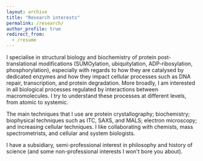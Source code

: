 ```yaml
---
layout: archive
title: "Research interests"
permalink: /research/
author_profile: true
redirect_from:
  - /resume
---
```


I specialise in structural biology and biochemistry of protein post-translational modifications (SUMOylation, ubiquitylation, ADP-ribosylation, phosphorylation), especially with regards to how they are catalysed by dedicated enzymes and how they impact cellular processes such as DNA repair, transcription, and protein degradation. More broadly, I am interested in all biological processes regulated by interactions between macromolecules. I try to understand these processes at different levels, from atomic to systemic. 

The main techniques that I use are protein crystallography; biochemistry; biophysical techniques such as ITC, SAXS, and MALS; electron microscopy; and increasing cellular techniques. I like collaborating with chemists, mass spectrometrists, and cellular and system biologists.

I have a subsidiary, semi-professional interest in philosophy and history of science (and some non-professional interests I won't bore you about).


